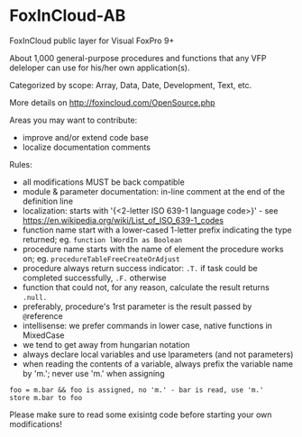 # FoxInCloud-AB
FoxInCloud public layer for Visual FoxPro 9+

About 1,000 general-purpose procedures and functions that any VFP deleloper can use for his/her own application(s).

Categorized by scope: Array, Data, Date, Development, Text, etc.

More details on http://foxincloud.com/OpenSource.php

Areas you may want to contribute:
- improve and/or extend code base
- localize documentation comments

Rules:
- all modifications MUST be back compatible
- module & parameter documentation: in-line comment at the end of the definition line
- localization: starts with '{<2-letter ISO 639-1 language code>}' - see https://en.wikipedia.org/wiki/List_of_ISO_639-1_codes
- function name start with a lower-cased 1-letter prefix indicating the type returned; eg. `function lWordIn as Boolean`
- procedure name starts with the name of element the procedure works on; eg. `procedureTableFreeCreateOrAdjust`
- procedure always return success indicator: `.T.` if task could be completed successfully, `.F.` otherwise
- function that could not, for any reason, calculate the result returns `.null.`
- preferably, procedure's 1rst parameter is the result passed by `@`reference
- intellisense: we prefer commands in lower case, native functions in MixedCase
- we tend to get away from hungarian notation
- always declare local variables and use lparameters (and not parameters)
- when reading the contents of a variable, always prefix the variable name by 'm.'; never use 'm.' when assigning

```foxpro
foo = m.bar && foo is assigned, no 'm.' - bar is read, use 'm.'
store m.bar to foo
```

Please make sure to read some exisintg code before starting your own modifications!

